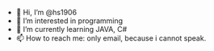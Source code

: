 - 👋 Hi, I’m @hs1906
- 👀 I’m interested in programming
- 🌱 I’m currently learning JAVA, C#
- 📫 How to reach me: only email, because i cannot speak.

<!---
hs1906/hs1906 is a ✨ special ✨ repository because its `README.md` (this file) appears on your GitHub profile.
You can click the Preview link to take a look at your changes.
--->
